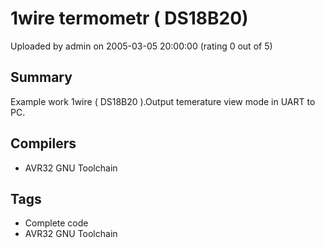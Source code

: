 # 1wire termometr ( DS18B20)

Uploaded by admin on 2005-03-05 20:00:00 (rating 0 out of 5)

## Summary

Example work 1wire ( DS18B20 ).Output temerature view mode in UART to PC.

## Compilers

- AVR32 GNU Toolchain

## Tags

- Complete code
- AVR32 GNU Toolchain
